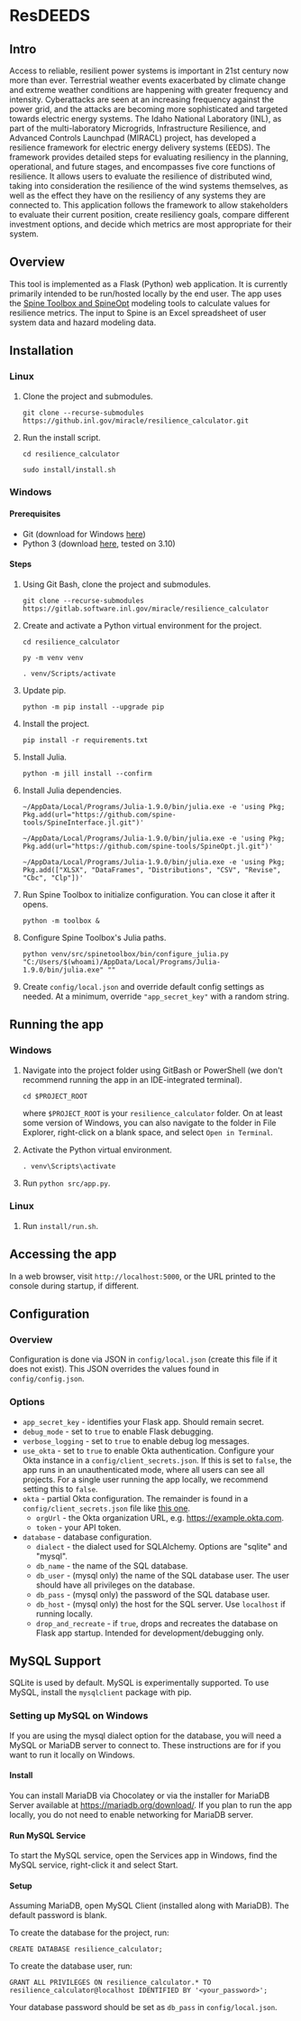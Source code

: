 # ResDEEDS
## Intro
Access to reliable, resilient power systems is important in 21st century now more than ever. Terrestrial weather events exacerbated by climate change and extreme weather conditions are happening with greater frequency and intensity. Cyberattacks are seen at an increasing frequency against the power grid, and the attacks are becoming more sophisticated and targeted towards electric energy systems. The Idaho National Laboratory (INL), as part of the multi-laboratory Microgrids, Infrastructure Resilience, and Advanced Controls Launchpad (MIRACL) project, has developed a resilience framework for electric energy delivery systems (EEDS). The framework provides detailed steps for evaluating resiliency in the planning, operational, and future stages, and encompasses five core functions of resilience. It allows users to evaluate the resilience of distributed wind, taking into consideration the resilience of the wind systems themselves, as well as the effect they have on the resiliency of any systems they are connected to. This application follows the framework to allow stakeholders to evaluate their current position, create resiliency goals, compare different investment options, and decide which metrics are most appropriate for their system.

## Overview
This tool is implemented as a Flask (Python) web application. It is currently primarily intended to be run/hosted locally by the end user. The app uses the [Spine Toolbox and SpineOpt](http://www.spine-model.org/) modeling tools to calculate values for resilience metrics. The input to Spine is an Excel spreadsheet of user system data and hazard modeling data.

## Installation
### Linux
1. Clone the project and submodules.

    `git clone --recurse-submodules https://github.inl.gov/miracle/resilience_calculator.git`

1. Run the install script.

    `cd resilience_calculator`

    `sudo install/install.sh`

### Windows
#### Prerequisites
* Git (download for Windows [here](https://git-scm.com/download/win))
* Python 3 (download [here](https://www.python.org/downloads/release/python-3100/), tested on 3.10)

#### Steps
1. Using Git Bash, clone the project and submodules.

    `git clone --recurse-submodules https://gitlab.software.inl.gov/miracle/resilience_calculator`

1. Create and activate a Python virtual environment for the project.

    `cd resilience_calculator`

    `py -m venv venv`

    `. venv/Scripts/activate`

1. Update pip.

    `python -m pip install --upgrade pip`

1. Install the project.

    `pip install -r requirements.txt`

1. Install Julia.

    `python -m jill install --confirm`

1. Install Julia dependencies.

    `~/AppData/Local/Programs/Julia-1.9.0/bin/julia.exe -e 'using Pkg; Pkg.add(url="https://github.com/spine-tools/SpineInterface.jl.git")'`

    `~/AppData/Local/Programs/Julia-1.9.0/bin/julia.exe -e 'using Pkg; Pkg.add(url="https://github.com/spine-tools/SpineOpt.jl.git")'`

    `~/AppData/Local/Programs/Julia-1.9.0/bin/julia.exe -e 'using Pkg; Pkg.add(["XLSX", "DataFrames", "Distributions", "CSV", "Revise", "Cbc", "Clp"])'`

1. Run Spine Toolbox to initialize configuration. You can close it after it opens.

    `python -m toolbox &`

1. Configure Spine Toolbox's Julia paths.

    `python venv/src/spinetoolbox/bin/configure_julia.py "C:/Users/$(whoami)/AppData/Local/Programs/Julia-1.9.0/bin/julia.exe" ""`

1. Create `config/local.json` and override default config settings as needed. At a minimum, override `"app_secret_key"` with a random string.

## Running the app
### Windows
1. Navigate into the project folder using GitBash or PowerShell (we don't recommend running the app in an IDE-integrated terminal).

    `cd $PROJECT_ROOT`

    where `$PROJECT_ROOT` is your `resilience_calculator` folder. On at least some version of Windows, you can also navigate to the folder in File Explorer, right-click on a blank space, and select `Open in Terminal`.

1. Activate the Python virtual environment.

    `. venv\Scripts\activate`

1. Run `python src/app.py`.

### Linux
1. Run `install/run.sh`.

## Accessing the app
In a web browser, visit `http://localhost:5000`, or the URL printed to the console during startup, if different.

## Configuration
### Overview
Configuration is done via JSON in `config/local.json` (create this file if it does not exist). This JSON overrides the values found in `config/config.json`.

### Options
* `app_secret_key` - identifies your Flask app. Should remain secret.
* `debug_mode` - set to `true` to enable Flask debugging.
* `verbose_logging` - set to `true` to enable debug log messages.
* `use_okta` - set to `true` to enable Okta authentication. Configure your Okta instance in a `config/client_secrets.json`. If this is set to `false`, the app runs in an unauthenticated mode, where all users can see all projects. For a single user running the app locally, we recommend setting this to `false`.
* `okta` - partial Okta configuration. The remainder is found in a `config/client_secrets.json` file like [this one](https://github.com/okta/samples-python-flask/blob/master/okta-hosted-login/client_secrets.json.dist).
    * `orgUrl` - the Okta organization URL, e.g. https://example.okta.com.
    * `token` - your API token.
* `database` - database configuration.
    * `dialect` - the dialect used for SQLAlchemy. Options are "sqlite" and "mysql".
    * `db_name` - the name of the SQL database.
    * `db_user` - (mysql only) the name of the SQL database user. The user should have all privileges on the database.
    * `db_pass` - (mysql only) the password of the SQL database user.
    * `db_host` - (mysql only) the host for the SQL server. Use `localhost` if running locally.
    * `drop_and_recreate` - if `true`, drops and recreates the database on Flask app startup. Intended for development/debugging only.

## MySQL Support
SQLite is used by default. MySQL is experimentally supported. To use MySQL, install the `mysqlclient` package with pip.

### Setting up MySQL on Windows
If you are using the mysql dialect option for the database, you will need a MySQL or MariaDB server to connect to. These instructions are for if you want to run it locally on Windows.

#### Install
You can install MariaDB via Chocolatey or via the installer for MariaDB Server available at https://mariadb.org/download/. If you plan to run the app locally, you do not need to enable networking for MariaDB server.

#### Run MySQL Service
To start the MySQL service, open the Services app in Windows, find the MySQL service, right-click it and select Start.

#### Setup
Assuming MariaDB, open MySQL Client (installed along with MariaDB). The default password is blank.

To create the database for the project, run:

`CREATE DATABASE resilience_calculator;`

To create the database user, run:

`GRANT ALL PRIVILEGES ON resilience_calculator.* TO resilience_calculator@localhost IDENTIFIED BY '<your_password>';`

Your database password should be set as `db_pass` in `config/local.json`.
